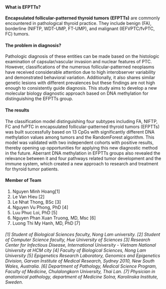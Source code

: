 #### What is EFPTTs?

**Encapsulated follicular-patterned thyroid tumors (EFPTTs)** are commonly encountered in pathological thyroid practice. They include benign (FA), borderline (NIFTP, WDT-UMP, FT-UMP), and malignant (IEFVPTC/fvPTC, FC) tumors.

#### The problem in diagnosis?

Pathologic diagnosis of these entities can be made based on the histologic examination of capsular/vascular
invasion and nuclear features of PTC. However, classifications of the numerous follicular-patterned neoplasms have received considerable attention due to high interobserver variability and demonstrated behavioral variation. Additionally, it also
shares similar genetic lesions with different prevalences but these findings are not high enough to consistently guide diagnosis. This study aims to develop a new molecular biology diagnostic approach based on DNA methylation for distinguishing the EFPTTs
group.

#### The results 

The classification model distinguishing four subtypes including FA, NIFTP, FC and fvPTC in encapsulated follicular-patterned thyroid tumors (EFPTTs) was built successfully based on 13 CpGs with significantly different DNA methylation values among tumors and the RandomForest algorithm. This model was validated with two independent cohorts with positive results, thereby opening up opportunities for
applying this new diagnostic method in the future. Aberrant DNA methylation in EFPTTs groups also revealed the relevance between it and four pathways related tumor development and the immune system, which created a new approach to research and
treatment for thyroid tumor patients.

#### Member of Team 

1. Nguyen Minh Hoang[1]
2. Le Van Hieu [2]
3. Le Nhat Thong, BSc [3]
4. Nguyen Vu Phong, PhD [4]
5. Luu Phuc Loi, PhD [5]
6. Nguyen Phan Xuan Truong, MD, Msc [6]
7. Luong Thi My Hanh, MD, PhD [7]

#### 
*[1] Student of Biological Sciences faculty, Nong Lam university.*
*[2] Student of Computer Science faculty, Hue University of Sciences*
*[3] Research Center for Infectious Disease, International University - Vietnam National University at HCM city*
*[4] Faculty of Biological Sciences, Nong Lam University*
*[5] Epigenetics Research Laboratory, Genomics and Epigenetics Division, Garvan Institute of Medical Research, Sydney 2010, New South Wales, Australia.*
*[6] Department of Pathology, Medical Science Program, Faculty of Medicine, Chulalongkorn University, Thai Lan.*
*[7] Physician in anatomical pathology, department of Medicine Solna, Karolinska Institute, Sweden.*

